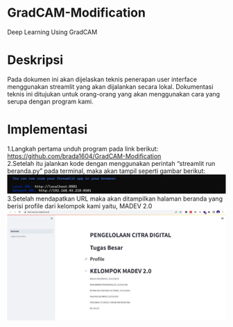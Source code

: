 # GradCAM-Modification
 Deep Learning Using GradCAM

# Deskripsi
 Pada dokumen ini akan dijelaskan teknis penerapan user interface menggunakan streamlit yang akan dijalankan secara lokal. Dokumentasi teknis ini ditujukan untuk orang-orang yang akan menggunakan cara yang serupa dengan program kami. 

# Implementasi 
 1.Langkah pertama unduh program pada link berikut:   
    https://github.com/brada1604/GradCAM-Modification    
 2.Setelah itu jalankan kode dengan menggunakan perintah “streamlit run beranda.py” pada terminal, maka akan tampil seperti gambar berikut:    
      ![ss_cmd.png](assets/ss_cmd.png)  
 3.Setelah mendapatkan URL maka akan ditampilkan halaman beranda yang berisi profile dari kelompok kami yaitu, MADEV 2.0
      ![beranda.jpg](assets/beranda.jpg)
   
